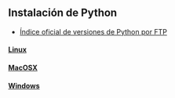 ## Instalación de Python

- [Índice oficial de versiones de Python por FTP](https://www.python.org/ftp/python/)

#### [Linux](https://github.com/mondeja/fullstack/tree/master/backend/src/005-entorno_de_ejecucion/python/install/linux.md)
#### [MacOSX](https://github.com/mondeja/fullstack/tree/master/backend/src/005-entorno_de_ejecucion/python/install/mac.md)
#### [Windows](https://github.com/mondeja/fullstack/tree/master/backend/src/005-entorno_de_ejecucion/python/install/windows.md)
